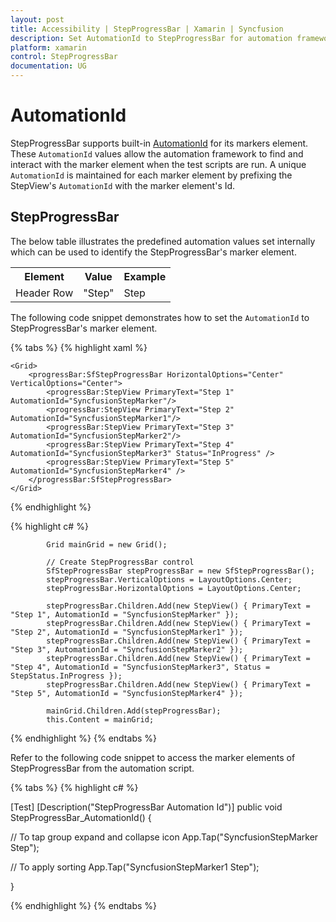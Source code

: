 ```yaml
---
layout: post
title: Accessibility | StepProgressBar | Xamarin | Syncfusion
description: Set AutomationId to StepProgressBar for automation framework to find and interact with marker elements.
platform: xamarin
control: StepProgressBar
documentation: UG
---
```


# AutomationId

StepProgressBar supports built-in [AutomationId](https://docs.microsoft.com/en-gb/dotnet/api/xamarin.forms.element.automationid?view=xamarin-forms#Xamarin_Forms_Element_AutomationId) for its markers element. These `AutomationId` values allow the automation framework to find and interact with the marker element when the test scripts are run. A unique `AutomationId` is maintained for each marker element by prefixing the StepView's `AutomationId` with the marker element's Id.

## StepProgressBar

The below table illustrates the predefined automation values set internally which can be used to identify the StepProgressBar's marker element.

<table>
<tr>
<th>Element</th>
<th>Value</th>
<th>Example</th>
</tr>
<tr>
<td>Header Row</td>
<td>"Step"</td>
<td>Step</td>
</tr>
</table>

The following code snippet demonstrates how to set the `AutomationId` to StepProgressBar's marker element.

{% tabs %}
{% highlight xaml %}

    <Grid>
        <progressBar:SfStepProgressBar HorizontalOptions="Center" VerticalOptions="Center">
            <progressBar:StepView PrimaryText="Step 1" AutomationId="SyncfusionStepMarker"/>
            <progressBar:StepView PrimaryText="Step 2" AutomationId="SyncfusionStepMarker1"/>
            <progressBar:StepView PrimaryText="Step 3" AutomationId="SyncfusionStepMarker2"/>
            <progressBar:StepView PrimaryText="Step 4" AutomationId="SyncfusionStepMarker3" Status="InProgress" />
            <progressBar:StepView PrimaryText="Step 5" AutomationId="SyncfusionStepMarker4" />
        </progressBar:SfStepProgressBar>
    </Grid>

{% endhighlight %}

{% highlight c# %}

            Grid mainGrid = new Grid();

            // Create StepProgressBar control
            SfStepProgressBar stepProgressBar = new SfStepProgressBar();
            stepProgressBar.VerticalOptions = LayoutOptions.Center;
            stepProgressBar.HorizontalOptions = LayoutOptions.Center;

            stepProgressBar.Children.Add(new StepView() { PrimaryText = "Step 1", AutomationId = "SyncfusionStepMarker" });
            stepProgressBar.Children.Add(new StepView() { PrimaryText = "Step 2", AutomationId = "SyncfusionStepMarker1" });
            stepProgressBar.Children.Add(new StepView() { PrimaryText = "Step 3", AutomationId = "SyncfusionStepMarker2" });
            stepProgressBar.Children.Add(new StepView() { PrimaryText = "Step 4", AutomationId = "SyncfusionStepMarker3", Status = StepStatus.InProgress });
            stepProgressBar.Children.Add(new StepView() { PrimaryText = "Step 5", AutomationId = "SyncfusionStepMarker4" });

            mainGrid.Children.Add(stepProgressBar);
            this.Content = mainGrid;

{% endhighlight %}
{% endtabs %}

Refer to the following code snippet to access the marker elements of StepProgressBar from the automation script.

{% tabs %}
{% highlight c# %}

[Test]
[Description("StepProgressBar Automation Id")]
public void StepProgressBar_AutomationId()
{

   // To tap group expand and collapse icon
   App.Tap("SyncfusionStepMarker Step");

   // To apply sorting 
   App.Tap("SyncfusionStepMarker1 Step");

}

{% endhighlight %}
{% endtabs %}


